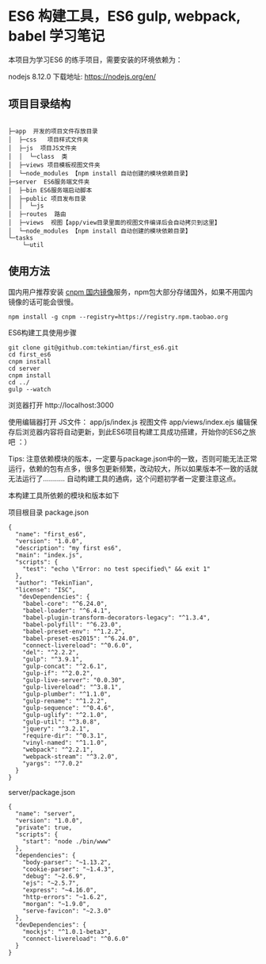 #  ES6 构建工具，ES6 gulp, webpack, babel 学习笔记



本项目为学习ES6 的练手项目，需要安装的环境依赖为：

nodejs  8.12.0    下载地址:  https://nodejs.org/en/ 

## 项目目录结构

~~~shell

├─app  开发的项目文件存放目录
│  ├─css   项目样式文件夹
│  ├─js  项目JS文件夹
│  │  └─class  类
│  ├─views 项目模板视图文件夹
│  └─node_modules 【npm install 自动创建的模块依赖目录】
├─server  ES6服务端文件夹
│  ├─bin ES6服务端启动脚本
│  ├─public 项目发布目录
│  │  └─js
│  ├─routes  路由
│  ├─views  视图【app/view目录里面的视图文件编译后会自动拷贝到这里】
│  └─node_modules 【npm install 自动创建的模块依赖目录】
└─tasks
    └─util
~~~

## 使用方法

国内用户推荐安装 [cnpm 国内镜像](http://npm.taobao.org/)服务，npm包大部分存储国外，如果不用国内镜像的话可能会很慢。

~~~shell
npm install -g cnpm --registry=https://registry.npm.taobao.org
~~~

ES6构建工具使用步骤

~~~git
git clone git@github.com:tekintian/first_es6.git
cd first_es6
cnpm install
cd server
cnpm install
cd ../
gulp --watch
~~~

浏览器打开  http://localhost:3000

使用编辑器打开  JS文件： app/js/index.js     视图文件   app/views/index.ejs   编辑保存后浏览器内容将自动更新，到此ES6项目构建工具成功搭建，开始你的ES6之旅吧 ：）



Tips: 注意依赖模块的版本，一定要与package.json中的一致，否则可能无法正常运行，依赖的包有点多，很多包更新频繁，改动较大，所以如果版本不一致的话就无法运行了...........   自动构建工具的通病，这个问题初学者一定要注意这点。



本构建工具所依赖的模块和版本如下

项目根目录 package.json

~~~shell
{
  "name": "first_es6",
  "version": "1.0.0",
  "description": "my first es6",
  "main": "index.js",
  "scripts": {
    "test": "echo \"Error: no test specified\" && exit 1"
  },
  "author": "TekinTian",
  "license": "ISC",
   "devDependencies": {
    "babel-core": "^6.24.0",
    "babel-loader": "^6.4.1",
    "babel-plugin-transform-decorators-legacy": "^1.3.4",
    "babel-polyfill": "^6.23.0",
    "babel-preset-env": "^1.2.2",
    "babel-preset-es2015": "^6.24.0",
    "connect-livereload": "^0.6.0",
    "del": "^2.2.2",
    "gulp": "^3.9.1",
    "gulp-concat": "^2.6.1",
    "gulp-if": "^2.0.2",
    "gulp-live-server": "0.0.30",
    "gulp-livereload": "^3.8.1",
    "gulp-plumber": "^1.1.0",
    "gulp-rename": "^1.2.2",
    "gulp-sequence": "^0.4.6",
    "gulp-uglify": "^2.1.0",
    "gulp-util": "^3.0.8",
    "jquery": "^3.2.1",
    "require-dir": "^0.3.1",
    "vinyl-named": "^1.1.0",
    "webpack": "^2.2.1",
    "webpack-stream": "^3.2.0",
    "yargs": "^7.0.2"
  }
}

~~~



server/package.json

~~~shell
{
  "name": "server",
  "version": "1.0.0",
  "private": true,
  "scripts": {
    "start": "node ./bin/www"
  },
  "dependencies": {
    "body-parser": "~1.13.2",
    "cookie-parser": "~1.4.3",
    "debug": "~2.6.9",
    "ejs": "~2.5.7",
    "express": "~4.16.0",
    "http-errors": "~1.6.2",
    "morgan": "~1.9.0",
    "serve-favicon": "~2.3.0"
  },
  "devDependencies": {
    "mockjs": "^1.0.1-beta3",
    "connect-livereload": "^0.6.0"
  }
}
~~~













